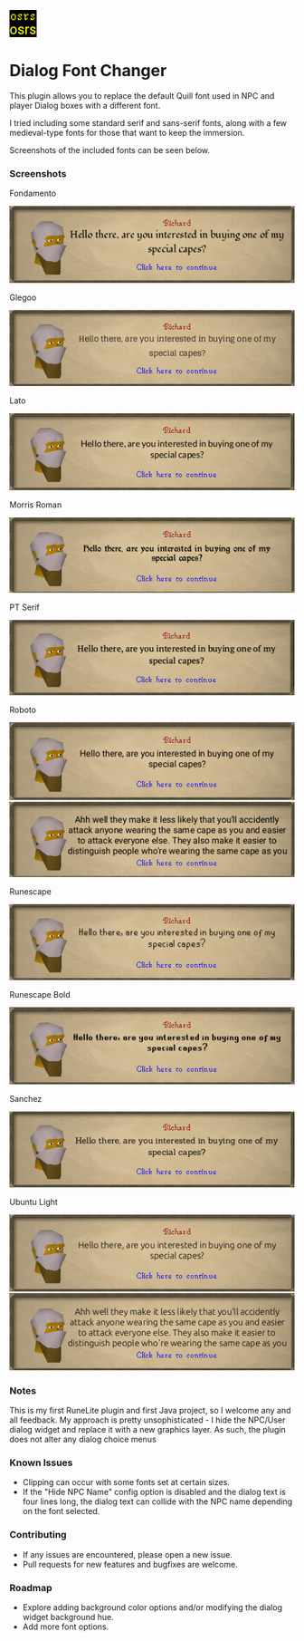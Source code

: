 ![Dialog Font Changer](./icon.png)
# Dialog Font Changer

This plugin allows you to replace the default Quill font used in NPC and player Dialog boxes with a different font.

I tried including some standard serif and sans-serif fonts, along with a few medieval-type fonts for those that want to keep the immersion. 

Screenshots of the included fonts can be seen below.

### Screenshots

Fondamento

![Fondamento](./assets/Fondamento.png)

Glegoo

![Glegoo](./assets/Glegoo.png)

Lato

![Lato](./assets/Lato.png)

Morris Roman

![Morris Roman](./assets/Morris-Roman.png)

PT Serif

![PT Serif](./assets/PT-Serif.png)

Roboto

![Roboto](./assets/Roboto.png)
![Roboto2](./assets/Roboto2.png)

Runescape

![Runescape](./assets/Runescape.png)

Runescape Bold

![Runescape Bold](./assets/Runescape-Bold.png)

Sanchez

![Sanchez](./assets/Sanchez.png)

Ubuntu Light

![Ubuntu Light](./assets/Ubuntu-Light.png)
![Ubuntu Light2](./assets/Ubuntu-Light2.png)


### Notes

This is my first RuneLite plugin and first Java project, so I welcome any and all feedback. My approach is pretty unsophisticated - I hide the NPC/User dialog widget and replace it with a new graphics layer. As such, the plugin does not alter any dialog choice menus

### Known Issues

- Clipping can occur with some fonts set at certain sizes. 
- If the "Hide NPC Name" config option is disabled and the dialog text is four lines long, the dialog text can collide with the NPC name depending on the font selected.

### Contributing

- If any issues are encountered, please open a new issue.
- Pull requests for new features and bugfixes are welcome. 

### Roadmap

- Explore adding background color options and/or modifying the dialog widget background hue.
- Add more font options.